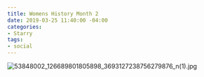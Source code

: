 ```yaml
---
title: Womens History Month 2
date: 2019-03-25 11:40:00 -04:00
categories:
- Starry
tags:
- social
---
```


![53848002_126689801805898_3693127238756279876_n(1).jpg](/uploads/53848002_126689801805898_3693127238756279876_n(1).jpg)